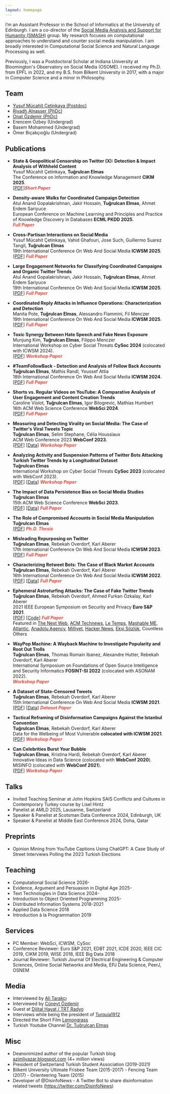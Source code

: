 ```yaml
---
layout: homepage
---
```


I’m an Assistant Professor in the School of Informatics at the University of Edinburgh. I am a co-director of the [Social Media Analysis and Support for Humanity (SMASH)](https://smash.inf.ed.ac.uk) group. My research focuses on computational approaches to understand and counter social media manipulation. I am broadly interested in Computational Social Science and Natural Language Processing as well.

Previously, I was a Postdoctoral Scholar at Indiana University at Bloomington's Observatory on Social Media (OSOME). I received my Ph.D. from EPFL in 2022, and my B.S. from Bilkent University in 2017, with a major in Computer Science and a minor in Philosophy.

## Team
- [Yusuf Mücahit Çetinkaya (Postdoc)](https://www.linkedin.com/in/yusuf-mücahit-çetinkaya-767b2774/)
- [Riyadh Alnasser (PhDc)](https://www.linkedin.com/in/riyadh-alnasser-89793799)
- [Onat Özdemir (PhDc)](https://www.linkedin.com/in/onat-ozdemir/)
- Erencem Özbey (Undergrad)
- Basem Mohammed (Undergrad)
- Ömer Bıçakçıoğlu (Undergrad)

  
## Publications

- **State & Geopolitical Censorship on Twitter (X): Detection & Impact Analysis of Withheld Content**
  <br>
  Yusuf Mücahit Çetinkaya, **Tuğrulcan Elmas**
  <br>
  The Conference on Information and Knowledge Management **CIKM 2025**.
  <br>
  [[PDF](https://www.arxiv.org/abs/2508.13375)]<strong><i style="color:#e74d3c">Short Paper</i></strong>

- **Density-aware Walks for Coordinated Campaign Detection**
  <br>
  Atul Anand Gopalakrishnan, Jakir Hossain, **Tuğrulcan Elmas**, Ahmet Erdem Sariyuce
  <br>
  European Conference on Machine Learning and Principles and Practice of Knowledge Discovery in Databases **ECML PKDD 2025**.
  <br>
  <strong><i style="color:#e74d3c">Full Paper</i></strong>

- **Cross-Partisan Interactions on Social Media**
  <br>
  Yusuf Mücahit Çetinkaya, Vahid Ghafouri, Jose Such, Guillermo Suarez Tangil, **Tuğrulcan Elmas**
  <br>
  19th International Conference On Web And Social Media **ICWSM 2025**.
  <br>
  [[PDF](https://arxiv.org/abs/2504.09376)] <strong><i style="color:#e74d3c">Full Paper</i></strong>

- **Large Engagement Networks for Classifying Coordinated Campaigns and Organic Twitter Trends**
  <br>
  Atul Anand Gopalakrishnan, Jakir Hossain, **Tuğrulcan Elmas**, Ahmet Erdem Sariyuce
  <br>
  19th International Conference On Web And Social Media **ICWSM 2025**.
  <br>
  [[PDF](https://arxiv.org/abs/2503.00599)] <strong><i style="color:#e74d3c">Full Paper</i></strong>

- **Coordinated Reply Attacks in Influence Operations: Characterization and Detection**
  <br>
  Manita Pote, **Tuğrulcan Elmas**, Alessandro Flammini, Fil Menczer
  <br>
  19th International Conference On Web And Social Media **ICWSM 2025**.
  <br>
  [[PDF](https://arxiv.org/abs/2410.19272)] <strong><i style="color:#e74d3c">Full Paper</i></strong>

- **Toxic Synergy Between Hate Speech and Fake News Exposure**
  <br>
  Munjung Kim, **Tuğrulcan Elmas**, Filippo Menczer
  <br>
  International Workshop on Cyber Social Threats **CySoc 2024** (colocated with ICWSM 2024).
  <br>
  [[PDF](https://arxiv.org/abs/2404.08110)] <strong><i style="color:#e74d3c">Workshop Paper</i></strong>

- **#TeamFollowBack - Detection and Analysis of Follow Back Accounts**
  <br>
  **Tuğrulcan Elmas**, Mathis Randl, Youssef Attia
  <br>
  18th International Conference On Web And Social Media **ICWSM 2024**.
  <br>
  [[PDF](https://arxiv.org/abs/2403.15856)] <strong><i style="color:#e74d3c">Full Paper</i></strong>

- **Shorts vs. Regular Videos on YouTube: A Comparative Analysis of User Engagement and Content Creation Trends**
  <br>
  Caroline Violot, **Tuğrulcan Elmas**, Igor Bilogrevic, Mathias Humbert
  <br>
  16th ACM Web Science Conference **WebSci 2024**.
  <br>
  [[PDF](https://arxiv.org/abs/2403.00454)] <strong><i style="color:#e74d3c">Full Paper</i></strong>

- **Measuring and Detecting Virality on Social Media: The Case of Twitter's Viral Tweets Topic**
  <br>
  **Tuğrulcan Elmas**, Selim Stephane, Célia Houssiaux
  <br>
  ACM Web Conference 2023 **WebConf 2023**.
  <br>
  [[PDF](https://arxiv.org/abs/2303.06120)] [[Data](https://github.com/tugrulz/ViralTweets)] <strong><i style="color:#e74d3c">Workshop Paper</i></strong>

- **Analyzing Activity and Suspension Patterns of Twitter Bots Attacking Turkish Twitter Trends by a Longitudinal Dataset**
  <br>
  **Tuğrulcan Elmas**
  <br>
  International Workshop on Cyber Social Threats **CySoc 2023** (colocated with WebConf 2023).
  <br>
  [[PDF](https://arxiv.org/abs/2304.07907)] [[Data](https://github.com/tugrulz/EphemeralAstroturfing)] <strong><i style="color:#e74d3c">Workshop Paper</i></strong>

- **The Impact of Data Persistence Bias on Social Media Studies**
  <br>
  **Tuğrulcan Elmas**
  <br>
  15th ACM Web Science Conference **WebSci 2023**.
  <br>
  [[PDF](https://arxiv.org/pdf/2303.00902)] [[Data](https://github.com/tugrulz/DataPersistenceBias)] <strong><i style="color:#e74d3c">Full Paper</i></strong>

- **The Role of Compromised Accounts in Social Media Manipulation**
  <br>
  **Tuğrulcan Elmas**
  <br>
  [[PDF](https://infoscience.epfl.ch/record/297318/files/EPFL_TH8991.pdf)] <strong><i style="color:#e74d3c">Ph.D. Thesis</i></strong>

- **Misleading Repurposing on Twitter**
  <br>
  **Tuğrulcan Elmas**, Rebekah Overdorf, Karl Aberer
  <br>
  17th International Conference On Web And Social Media **ICWSM 2023**.
  <br>
  [[PDF](https://arxiv.org/abs/2010.10600)] <strong><i style="color:#e74d3c">Full Paper</i></strong>

- **Characterizing Retweet Bots: The Case of Black Market Accounts**
  <br>
  **Tuğrulcan Elmas**, Rebekah Overdorf, Karl Aberer
  <br>
  16th International Conference On Web And Social Media **ICWSM 2022**.
  <br>
  [[PDF](https://arxiv.org/abs/2112.02366)] [[Data](https://github.com/tugrulz/RetweetBots)] <strong><i style="color:#e74d3c">Full Paper</i></strong>

- **Ephemeral Astroturfing Attacks: The Case of Fake Twitter Trends**
  <br>
  **Tuğrulcan Elmas**, Rebekah Overdorf, Ahmed Furkan Özkalay, Karl Aberer
  <br>
  2021 IEEE European Symposium on Security and Privacy **Euro S&P 2021**.
  <br>
  [[PDF](https://arxiv.org/pdf/1910.07783.pdf)] [[Code](https://github.com/tugrulz/EphemeralAstroturfing)] <strong><i style="color:#e74d3c">Full Paper</i></strong>
  <br>
  Featured in [The Next Web](https://thenextweb.com/news/twitter-trending-topics-algorithm-has-vulnerability-hackers-using-ephemeral-astroturfing-attacks), [ACM Technews](https://technews.acm.org/archives.cfm?fo=2021-06-jun/jun-04-2021.html), [Le Temps](https://www.letemps.ch/societe/une-etude-lepfl-indique-20-tendances-twitter-faussees-contenus-ephemeres), [Mashable ME](https://me.mashable.com/tech/14085/turkish-twitter-being-flooded-with-fake-trends-created-by-bots-that-manipulate-algorithms), [Atlantic](https://www.theatlantic.com/technology/archive/2021/09/twitter-should-abolish-trending-topics/620026/), [Anadolu Agency](https://www.aa.com.tr/en/world/half-of-twitter-trending-topics-in-turkey-found-to-be-fake/2269405), [Milliyet](https://www.milliyet.com.tr/yazarlar/savas-onemli/epfl-arastirmasina-gore-turkiye-twitter-gundeminde-yer-alan-trendlerin-yarisi-sahte-6525080), [Hacker News](https://news.ycombinator.com/item?id=27368214), [Ekşi Sözlük](https://eksisozluk.com/2-haziran-2021-twitter-manipulasyon-ifsasi--6937655), Countless Others

- **WayPop Machine: A Wayback Machine to Investigate Popularity and Root Out Trolls**
  <br>
  **Tuğrulcan Elmas**, Thomas Romain Ibanez, Alexandre Hutter, Rebekah Overdorf, Karl Aberer
  <br>
  International Symposium on Foundations of Open Source Intelligence and Security Informatics **FOSINT-SI 2022** (colocated with ASONAM 2022).
  <br>
  <strong><i style="color:#e74d3c">Workshop Paper</i></strong>

- **A Dataset of State-Censored Tweets**
  <br>
  **Tuğrulcan Elmas**, Rebekah Overdorf, Karl Aberer
  <br>
  15th International Conference On Web And Social Media **ICWSM 2021**.
  <br>
  [[PDF](https://arxiv.org/pdf/2101.05919.pdf)] [[Data](https://zenodo.org/record/4439509)] <strong><i style="color:#e74d3c">Dataset Paper</i></strong>

- **Tactical Reframing of Disinformation Campaigns Against the Istanbul Convention**
  <br>
  **Tuğrulcan Elmas**, Rebekah Overdorf, Karl Aberer
  <br>
  Data for the Welbeing of Most Vulnerable **colocated with ICWSM 2021**.
  <br>
  [[PDF](https://arxiv.org/abs/2105.13398)] <strong><i style="color:#e74d3c">Workshop Paper</i></strong>

- **Can Celebrities Burst Your Bubble**
  <br>
  **Tuğrulcan Elmas**, Kristina Hardi, Rebekah Overdorf, Karl Aberer
  <br>
  Innovative Ideas in Data Science (colocated with **WebConf 2020**).
  <br>
  MISINFO (colocated with **WebConf 2021**).
  <br>
  [[PDF](https://arxiv.org/pdf/2003.06857.pdf)] <strong><i style="color:#e74d3c">Workshop Paper</i></strong>

## Talks
- Invited Teaching Seminar at John Hopkins SAIS Conflicts and Cultures in Contemporary Turkey course by Lisel Hintz
- Panelist at AMLD 2025, Lausanne, Switzerland
- Speaker & Panelist at Scotsman Data Conference 2024, Edinburgh, UK
- Speaker & Panelist at Middle East Conference 2024, Doha, Qatar

## Preprints
- Opinion Mining from YouTube Captions Using ChatGPT: A Case Study of Street Interviews Polling the 2023 Turkish Elections

## Teaching
- Computational Social Science 2026-
- Evidence, Argument and Persuasion in Digital Age 2025-
- Text Technologies in Data Science 2024-
- Introduction to Object Oriented Programming 2025-
- Distributed Information Systems 2018-2021
- Applied Data Science 2018
- Introduction à la Programmation 2019

## Services
- PC Member: WebSci, ICWSM, CySoc
- Conference Reviewer: Euro S&P 2021, EDBT 2021, ICDE 2020, IEEE CIC 2019, CIKM 2019, WISE 2018, IEEE Big Data 2018
- Journal Reviewer: Turkish Journal Of Electrical Engineering & Computer Sciences, Online Social Networks and Media, EPJ Data Science, PeerJ, OSNEM

## Media
- Interviewed by [Ali Tarakçı](https://www.youtube.com/watch?v=UDcsgBqcQQ0)
- Interviewed by [Cüneyt Özdemir](https://www.youtube.com/watch?v=mxb-6Vbzz-I)
- Guest at [Dijital Hayat / TRT Radyo](https://www.youtube.com/watch?v=enAC3C_Q-44)
- Interviews while being the president of [Turquia1912](https://www.youtube.com/watch?v=GyJOCltA1Ak&list=PLrrZ8PX0n3IxYN9PcEGmJnGn4nvZypC2-)
- Directed the Short Film [Lemongrass](https://www.youtube.com/watch?v=_vbw9gL60gA)
- Turkish Youtube Channel [Dr. Tuğrulcan Elmas](https://www.youtube.com/@tugrulcan)

## Misc
- Deanonimized author of the popular Turkish blog [azimliyazar.blogspot.com](https://azimliyazar.blogspot.com) (4+ million views)
- President of Switzerland Turkish Student Association (2019-2021)
- Bilkent University Ultimate Frisbee Team (2015-2017) - Fencing Team (2017) - Orienteering Team (2015)
- Developer of @DisinfoNews - A Twitter Bot to share disinformation related tweets (https://twitter.com/DisinfoNews)
